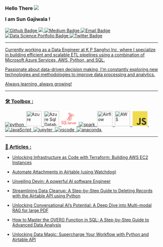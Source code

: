 <h3>
  Hello There <img src="https://media.giphy.com/media/hvRJCLFzcasrR4ia7z/giphy.gif" width="30px"/> 
  <p> I am Sun Gajiwala ! </p>
</h3>

<div id="badges">
  <a href="https://github.com/SunGajiwala">
    <img src="https://img.shields.io/badge/github-%23121011.svg?style=for-the-badge&logo=github&logoColor=white" alt="Github Badge"/>
  </a>
  <a href="https://www.linkedin.com/in/sun-gajiwala/">
    <img src="https://img.shields.io/badge/LinkedIn-0077B5?style=for-the-badge&logo=linkedin&logoColor=white">
  </a>
  <a href="https://sungajiwala54.medium.com">
    <img src="https://img.shields.io/badge/Medium-12100E?style=for-the-badge&logo=medium&logoColor=white" alt="Medium Badge"/>
  </a>
  <a href="mailto:sungajiwala54@gmail.com">
    <img src="https://img.shields.io/badge/Email-D14836?style=for-the-badge&logo=gmail&logoColor=white" alt="Email Badge"/>
  </a>
  <a href="https://www.datascienceportfol.io/sungajiwala">
    <img src="https://img.shields.io/badge/Data%20Science%20Portfolio-0077B5?style=for-the-badge&logoColor=white" alt="Data Science Portfolio Badge"/>
  </a>
  <a href="https://twitter.com/SunGajiwala">
    <img src="https://img.shields.io/badge/Twitter-black?style=for-the-badge&logo=X&logoColor=white" alt="Twitter Badge"/>
</div>

---
    
<div>
  
Currently working as a Data Engineer at K P Sanghvi Inc, where I specialize in building efficient and scalable ETL pipelines using a combination of Microsoft Azure Services, AWS, Python, and SQL. 

Passionate about data-driven decision making, I'm constantly exploring new technologies and methodologies to improve data processing and analytics.

Always learning, always growing!

</div>

---

### 🛠️ Toolbox :
<div>
  <img src="https://cdn.jsdelivr.net/gh/devicons/devicon@latest/icons/python/python-original-wordmark.svg" title="python" alt="python" width="50" height ="50"/>&nbsp;
  <img src="https://cdn.jsdelivr.net/gh/devicons/devicon@latest/icons/azure/azure-original-wordmark.svg" title="Azure" width="50" height="50"/>&nbsp;
  <img src="https://cdn.jsdelivr.net/gh/devicons/devicon@latest/icons/azuresqldatabase/azuresqldatabase-original.svg" title="Azure Sql Database" width="50" height="50"/>&nbsp;
  <img src="https://github.com/devicons/devicon/blob/master/icons/microsoftsqlserver/microsoftsqlserver-plain-wordmark.svg" title="MSSQL" width="50" height= "50"/>&nbsp;
  <img src="https://www.vectorlogo.zone/logos/apache_spark/apache_spark-ar21.svg" title="apachespark" alt="spark" width="50" height ="50"/>&nbsp;
  <img src="https://cdn.jsdelivr.net/gh/devicons/devicon@latest/icons/apacheairflow/apacheairflow-original-wordmark.svg" title="Airflow" width="50" height="50"/>&nbsp;
  <img src="https://cdn.jsdelivr.net/gh/devicons/devicon@latest/icons/amazonwebservices/amazonwebservices-original-wordmark.svg" title="AWS" width="50" height="50"/>&nbsp;
  <img src="https://github.com/devicons/devicon/blob/master/icons/javascript/javascript-original.svg" title="JavaScript" alt="JavaScript" width="50" height="50"/>&nbsp;
  <img src="https://cdn.jsdelivr.net/gh/devicons/devicon@latest/icons/git/git-original-wordmark.svg" title="Git" alt="JavaScript" width="50" height="50"/>&nbsp;
  <img src="https://cdn.jsdelivr.net/gh/devicons/devicon@latest/icons/jupyter/jupyter-original-wordmark.svg" title="Git" alt="jupyter" width="50" height="50"/>&nbsp;
  <img src="https://cdn.jsdelivr.net/gh/devicons/devicon@latest/icons/vscode/vscode-original-wordmark.svg" title="Git" alt="vscode" width="50" height="50"/>&nbsp;
  <img src="https://cdn.jsdelivr.net/gh/devicons/devicon@latest/icons/anaconda/anaconda-original-wordmark.svg" title="anaconda" alt="anaconda" width="50" height="50"/>&nbsp;
          
</div>

---

### 📖 Articles :

<div>
  
- <a href="https://sungajiwala54.medium.com/unlocking-infrastructure-as-code-with-terraform-building-aws-ec2-instances-da7eeeb573c5">Unlocking Infrastructure as Code with Terraform: Building AWS EC2 Instances</a>

- <a href="https://medium.com/@sungajiwala54/automating-attachment-management-in-airtable-the-watchdog-file-uploader-project-b48cde44cb22">Automate Attachments in Airtable (using Watchdog)</a>

- <a href="https://medium.com/@sungajiwala54/unveiling-devin-a-powerful-ai-software-engineer-076a087aaed2">Unveiling Devin: A powerful AI software Engineer</a>

- <a href="https://medium.com/@sungajiwala54/streamlining-data-cleanup-a-step-by-step-guide-to-deleting-records-with-the-airtable-api-using-a4cd4706fe82">Streamlining Data Cleanup: A Step-by-Step Guide to Deleting Records with the Airtable API using Python</a>

- <a href="https://medium.com/@sungajiwala54/unlocking-conversational-ais-potential-a-deep-dive-into-multi-modal-rag-for-large-pdf-f6e48057e08d"> Unlocking Conversational AI’s Potential: A Deep Dive into Multi-modal RAG for large PDF </a>

- <a href="https://medium.com/@sungajiwala54/mastering-the-over-function-in-sql-elevate-your-data-analysis-skills-d85cb4f33d79">How to Master the OVER() Function in SQL: A Step-by-Step Guide to Advanced Data Analysis</a>

- <a href="https://medium.com/@sungajiwala54/using-airtable-api-with-python-5c67b5da45dc">Unlocking Data Magic: Supercharge Your Workflow with Python and Airtable API</a>







